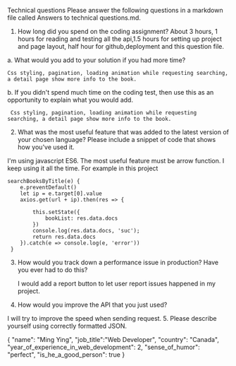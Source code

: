 Technical questions
Please answer the following questions in a markdown file called Answers to technical questions.md. 
1.	How long did you spend on the coding assignment? 
  About 3 hours, 1 hours for reading and testing all the api,1.5 hours for setting up project and page layout, half hour for github,deployment and this question file.
  
  a.	What would you add to your solution if you had more time?
    
    Css styling, pagination, loading animation while requesting searching, a detail page show more info to the book.
    
  b.	If you didn't spend much time on the coding test, then use this as an opportunity to explain what you would add.
   
     Css styling, pagination, loading animation while requesting searching, a detail page show more info to the book.
    
2.	What was the most useful feature that was added to the latest version of your chosen language? Please include a snippet of code that shows how you've used it.
  
  
  I'm using javascript ES6. The most useful feature must be arrow function. I keep using it all the time.
  For example in this project 
  
    searchBooksByTitle(e) {
        e.preventDefault()
        let ip = e.target[0].value
        axios.get(url + ip).then(res => {

            this.setState({
                bookList: res.data.docs
            })
            console.log(res.data.docs, 'suc');
            return res.data.docs
        }).catch(e => console.log(e, 'error'))
     }
  
  
3.	How would you track down a performance issue in production? Have you ever had to do this?
  
    I would add a report button to let user report issues happened in my project.

4.	How would you improve the API that you just used?
  
  I will try to improve the speed when sending request.
5.	Please describe yourself using correctly formatted JSON.
  
  {
  "name": "Ming Ying",
  "job_title":"Web Developer",
  "country": "Canada",
  "year_of_experience_in_web_development": 2,
  "sense_of_humor": "perfect",
  "is_he_a_good_person": true
  }

